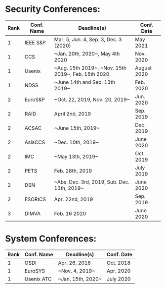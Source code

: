 # Security Conferences:


| Rank | Conf. Name | Deadline(s) | Conf. Date |
| --- | --- | --- | --- |
| 1 | IEEE S&P | Mar. 5, Jun. 4, Sep. 3, Dec. 3 (2020) | May 2021 |
| 1 | CCS | ~Jan. 20th, 2020~, May 4th 2020 | Nov. 2020 |
| 1 | Usenix | ~Aug. 15th 2019~, ~Nov. 15th 2019~, Feb. 15th 2020 | August 2020 |
| 1 | NDSS | ~June 14th and Sep. 13th 2019~ | Feb. 2020 |
| 2 | EuroS&P | ~Oct. 22, 2019, Nov. 20, 2019~ | Jun. 2020 |
| 2 | RAID | April 2nd, 2019 | Sep. 2019 |
| 2 | ACSAC | ~June 15th, 2019~ | Dec. 2019 |
| 2 | AsiaCCS | ~Dec. 10th, 2019~ | June 2020 |
| 2 | IMC | ~May 13th, 2019~ | Oct. 2019 |
| 2 | PETS | Feb. 28th, 2019 | July 2019 |
| 2 | DSN | ~Abs. Dec. 3rd, 2019, Sub. Dec. 13th, 2019~ | June 2020 |
| 2 | ESORICS | Apr. 22nd, 2019 | Sep. 2019 |
| 3 | DIMVA | Feb. 16 2020 | June 2020 |

# System Conferences:
| Rank | Conf. Name | Deadline(s) | Conf. Date |
| --- | --- | --- | --- |
| 1 | OSDI | Apr. 26, 2018 | Oct. 2018 |
| 1 | EuroSYS | ~Nov. 4, 2019~ | Apr. 2020 |
| 1 | Usenix ATC | ~Jan. 15th, 2020~ | July 2020 |
